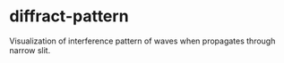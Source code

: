 # diffract-pattern
 Visualization of interference pattern of waves when propagates through narrow slit.

